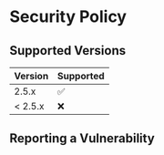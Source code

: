 # Security Policy

## Supported Versions

| Version | Supported          |
| ------- | ------------------ |
| 2.5.x   | :white_check_mark: |
| < 2.5.x | :x:                |

## Reporting a Vulnerability
